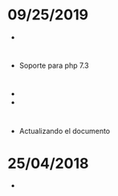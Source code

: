 # 09/25/2019

- 

# 

- Soporte para php 7.3

# 

- 
- 

# 

- Actualizando el documento

# 25/04/2018

- 
